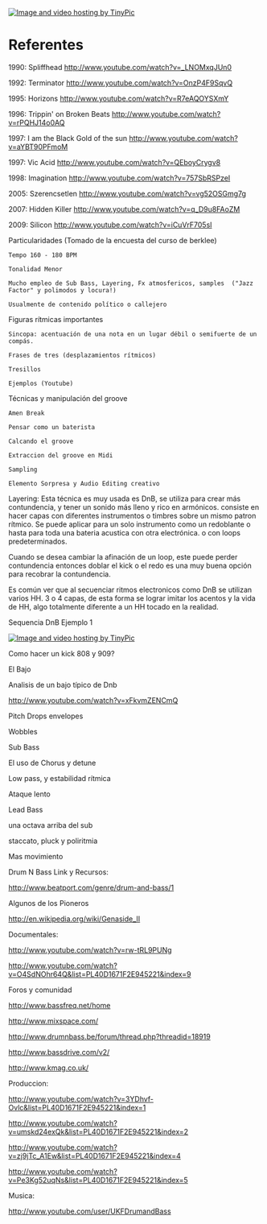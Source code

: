 <a href="http://es.tinypic.com?ref=14ilvo1" target="_blank"><img src="http://i61.tinypic.com/14ilvo1.jpg" border="0" alt="Image and video hosting by TinyPic"></a>


# Referentes


1990: Spliffhead           http://www.youtube.com/watch?v=_LNOMxqJUn0

1992: Terminator           http://www.youtube.com/watch?v=OnzP4F9SqvQ

1995: Horizons         http://www.youtube.com/watch?v=R7eAQOYSXmY

1996: Trippin' on Broken Beats http://www.youtube.com/watch?v=rPQHJ14o0AQ

1997: I am the Black Gold of the sun  http://www.youtube.com/watch?v=aYBT90PFmoM

1997: Vic Acid         http://www.youtube.com/watch?v=QEboyCrygv8

1998: Imagination           http://www.youtube.com/watch?v=757SbRSPzeI

2005: Szerencsetlen        http://www.youtube.com/watch?v=vg52OSGmg7g

2007: Hidden Killer        http://www.youtube.com/watch?v=q_D9u8FAoZM

2009: Silicon            http://www.youtube.com/watch?v=iCuVrF705sI


Particularidades   (Tomado de la encuesta del curso de berklee)

	Tempo 160 - 180 BPM

	Tonalidad Menor

	Mucho empleo de Sub Bass, Layering, Fx atmosfericos, samples  ("Jazz Factor" y polimodos y locura!)     

	Usualmente de contenido político o callejero

              

    


                  

Figuras rítmicas importantes

	Sincopa: acentuación de una nota en un lugar débil o semifuerte de un compás.

	Frases de tres (desplazamientos rítmicos)

	Tresillos

	Ejemplos (Youtube)


                        

Técnicas y manipulación del groove

	Amen Break  

	Pensar como un baterista
	
	Calcando el groove

	Extraccion del groove en Midi           
	
	Sampling

	Elemento Sorpresa y Audio Editing creativo     

Layering: Esta técnica es muy usada es DnB, se utiliza para crear más contundencia, y tener un sonido 
más lleno y rico en armónicos.  consiste en hacer capas con diferentes instrumentos o timbres sobre un 
mismo patron rítmico. 
Se puede aplicar para un solo instrumento como un redoblante o hasta para toda una bateria acustica con 
otra electrónica. o con  loops predeterminados.

Cuando se desea cambiar la afinación de un loop, este puede perder contundencia entonces doblar el kick o 
el redo es una muy buena opción para recobrar la contundencia.

Es común ver que al secuenciar ritmos electronicos como DnB se utilizan varios HH. 3 o 4 capas, de esta forma
se lograr imitar los acentos y la vida de HH, algo totalmente diferente a un HH tocado en la realidad.

Sequencia DnB Ejemplo 1      

<!-- SCM Music Player http://scmplayer.net -->
<script type="text/javascript" src="http://scmplayer.net/script.js" 
data-config="{'skin':'skins/tunes/skin.css','volume':100,'autoplay':false,'shuffle':false,'repeat':0,'placement':'top','showplaylist':false,'playlist':[]}" ></script>
<!-- SCM Music Player script end -->


<a href="http://es.tinypic.com?ref=29pauqg" target="_blank"><img src="http://i58.tinypic.com/29pauqg.jpg" border="0" alt="Image and video hosting by TinyPic"></a>

Como hacer un  kick 808 y 909?

                              

El Bajo

Analisis de un bajo típico de Dnb

http://www.youtube.com/watch?v=xFkvmZENCmQ    

Pitch Drops envelopes

Wobbles                   

   
Sub Bass                 

El uso de Chorus y detune        

Low pass, y estabilidad rítmica

Ataque lento

    

Lead Bass

una octava arriba del sub

staccato, pluck y poliritmia  

Mas movimiento

Drum N Bass Link y Recursos:

http://www.beatport.com/genre/drum-and-bass/1

Algunos de los Pioneros

http://en.wikipedia.org/wiki/Genaside_II

Documentales:

http://www.youtube.com/watch?v=rw-tRL9PUNg

http://www.youtube.com/watch?v=O4SdNOhr64Q&list=PL40D1671F2E945221&index=9

Foros y comunidad

http://www.bassfreq.net/home

http://www.mixspace.com/

http://www.drumnbass.be/forum/thread.php?threadid=18919

http://www.bassdrive.com/v2/

http://www.kmag.co.uk/

Produccion:

http://www.youtube.com/watch?v=3YDhvf-Ovlc&list=PL40D1671F2E945221&index=1

http://www.youtube.com/watch?v=umskd24exQk&list=PL40D1671F2E945221&index=2

http://www.youtube.com/watch?v=zj9jTc_A1Ew&list=PL40D1671F2E945221&index=4

http://www.youtube.com/watch?v=Pe3Kg52uqNs&list=PL40D1671F2E945221&index=5              

Musica:

http://www.youtube.com/user/UKFDrumandBass

